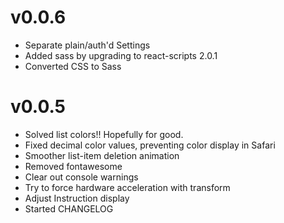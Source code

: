 # v0.0.6
- Separate plain/auth'd Settings
- Added sass by upgrading to react-scripts 2.0.1
- Converted CSS to Sass

# v0.0.5
- Solved list colors!! Hopefully for good.
- Fixed decimal color values, preventing color display in Safari
- Smoother list-item deletion animation
- Removed fontawesome
- Clear out console warnings
- Try to force hardware acceleration with transform
- Adjust Instruction display
- Started CHANGELOG
